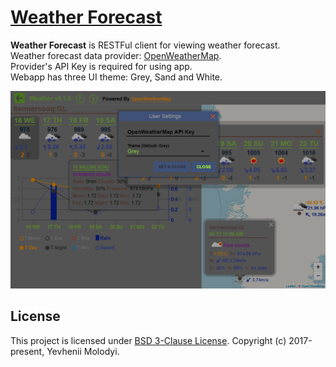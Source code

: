 # [Weather Forecast](https://zhnzhn.github.io/weather-forecast)
**Weather Forecast** is RESTFul client for viewing weather forecast.  
Weather forecast data provider: [OpenWeatherMap](https://openweathermap.org/).  
Provider's API Key is required for using app.  
Webapp has three UI theme: Grey, Sand and White.

![alt text](screencast/weather-forecast.png?raw=true "Weather Forecast")

## License
This project is licensed under [BSD 3-Clause License](http://opensource.org/licenses/BSD-3-Clause). Copyright (c) 2017-present, Yevhenii Molodyi.
